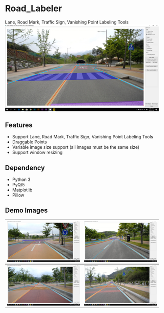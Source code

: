 # Road_Labeler
Lane, Road Mark, Traffic Sign, Vanishing Point Labeling Tools
![DEMO2](/image/demo2.png)

## Features
* Support Lane, Road Mark, Traffic Sign, Vanishing Point Labeling Tools
* Draggable Points
* Variable image size support (all images must be the same size)
* Support window resizing

## Dependency
* Python 3
* PyQt5
* Matplotlib
* Pillow

## Demo Images
| ![DEMO1](/image/demo1.png) | ![DEMO4](/image/demo4.png) |
|:--------:|:--------:|
| ![DEMO3](/image/demo3.png) | ![DEMO5](/image/demo5.png) |



